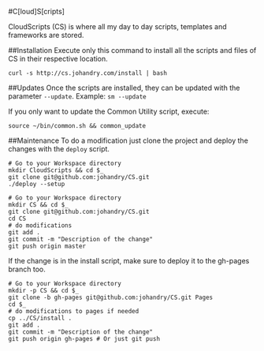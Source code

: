 #C[loud]S[cripts]

CloudScripts (CS) is where all my day to day scripts, templates and frameworks are stored.

##Installation
Execute only this command to install all the scripts and files of CS in their respective location.

```
curl -s http://cs.johandry.com/install | bash
```

##Updates
Once the scripts are installed, they can be updated with the parameter ``--update``. Example: ``sm --update``

If you only want to update the Common Utility script, execute:

```
source ~/bin/common.sh && common_update
```
##Maintenance
To do a modification just clone the project and deploy the changes with the ``deploy`` script.

```
# Go to your Workspace directory
mkdir CloudScripts && cd $_
git clone git@github.com:johandry/CS.git
./deploy --setup
```


```
# Go to your Workspace directory
mkdir CS && cd $_
git clone git@github.com:johandry/CS.git
cd CS
# do modifications
git add .
git commit -m "Description of the change"
git push origin master
```

If the change is in the install script, make sure to deploy it to the gh-pages branch too.

```
# Go to your Workspace directory
mkdir -p CS && cd $_
git clone -b gh-pages git@github.com:johandry/CS.git Pages
cd $_
# do modifications to pages if needed
cp ../CS/install .
git add .
git commit -m "Description of the change"
git push origin gh-pages # Or just git push
```
